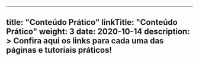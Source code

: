 
---
title: "Conteúdo Prático"
linkTitle: "Conteúdo Prático"
weight: 3
date: 2020-10-14
description: >
  Confira aqui os links para cada uma das páginas e tutoriais práticos!
---



	

